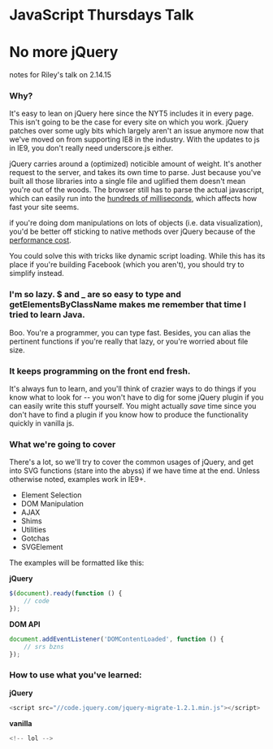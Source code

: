 # JavaScript Thursdays Talk
# No more jQuery

notes for Riley's talk on 2.14.15

### Why?

It's easy to lean on jQuery here since the NYT5 includes it in every page. This isn't going to be the case for every site on which you work. jQuery patches over some ugly bits which largely aren't an issue anymore now that we've moved on from supporting IE8 in the industry. With the updates to js in IE9, you don't really need underscore.js either.

jQuery carries around a (optimized) noticible amount of weight. It's another request to the server, and takes its own time to parse. Just because you've built all those libraries into a single file and uglified them doesn't mean you're out of the woods. The browser still has to parse the actual javascript, which can easily run into the [hundreds of milliseconds](http://timkadlec.com/2014/09/js-parse-and-execution-time/), which affects how fast your site seems.

if you're doing dom manipulations on lots of objects (i.e. data visualization), you'd be better off sticking to native methods over jQuery because of the [performance cost](http://jsperf.com/getelementbyid-vs-jquery-id/72).

You could solve this with tricks like dynamic script loading. While this has its place if you're building Facebook (which you aren't), you should try to simplify instead.

### I'm so lazy. $ and _ are so easy to type and getElementsByClassName makes me remember that time I tried to learn Java.

Boo. You're a programmer, you can type fast. Besides, you can alias the pertinent functions if you're really that lazy, or you're worried about file size.

### It keeps programming on the front end fresh.

It's always fun to learn, and you'll think of crazier ways to do things if you know what to look for -- you won't have to dig for some jQuery plugin if you can easily write this stuff yourself. You might actually _save_ time since you don't have to find a plugin if you know how to produce the functionality quickly in vanilla js.

### What we're going to cover

There's a lot, so we'll try to cover the common usages of jQuery, and get into SVG functions (stare into the abyss) if we have time at the end. Unless otherwise noted, examples work in IE9+.

* Element Selection
* DOM Manipulation
* AJAX
* Shims
* Utilities
* Gotchas
* SVGElement

The examples will be formatted like this:

**jQuery**
```javascript
$(document).ready(function () {
    // code
});
```

**DOM API**
```javascript
document.addEventListener('DOMContentLoaded', function () {
    // srs bzns
});
```

### How to use what you've learned:

**jQuery**
```javascript
<script src="//code.jquery.com/jquery-migrate-1.2.1.min.js"></script>
```

**vanilla**
```javascript
<!-- lol -->
```